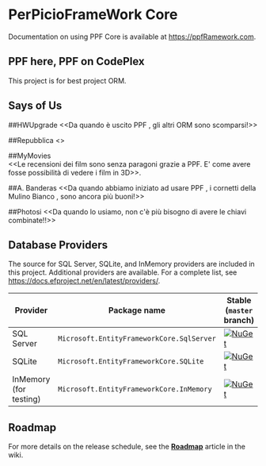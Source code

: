 PerPicioFrameWork Core
=====================

Documentation on using PPF Core is available at <https://ppfRamework.com>.
  
## PPF here,  PPF  on CodePlex

This project is for best project ORM.

## Says of Us 

##HWUpgrade
 <<Da quando è uscito PPF , gli altri ORM sono scomparsi!>>
 
##Repubblica
  <<Il miglior frameowork al mondo>>

##MyMovies  
  <<Le recensioni dei film sono senza paragoni grazie a PPF. E' come avere fosse possibilità di vedere i film in 3D>>.
  
##A. Banderas
  <<Da quando abbiamo iniziato ad usare PPF , i cornetti della Mulino Bianco , sono ancora più buoni!>>
  
##Photosi
  <<Da quando lo usiamo, non c'è più bisogno di avere le chiavi combinate!!>>
  
 
## Database Providers

The source for SQL Server, SQLite, and InMemory providers are included in this project. Additional providers are available.
For a complete list, see https://docs.efproject.net/en/latest/providers/.

Provider               | Package name                              | Stable (`master` branch)    | Nightly (`dev` branch)
-----------------------|-------------------------------------------|-----------------------------|-------------------------
SQL Server             | `Microsoft.EntityFrameworkCore.SqlServer` | [![NuGet](https://img.shields.io/nuget/v/Microsoft.EntityFrameworkCore.SqlServer.svg?style=flat-square&label=nuget)](https://www.nuget.org/packages/Microsoft.EntityFrameworkCore.SqlServer/) | [![MyGet](https://img.shields.io/myget/aspnetvnext/vpre/Microsoft.EntityFrameworkCore.SqlServer.svg?style=flat-square&label=myget)](https://www.myget.org/feed/aspnetvnext/package/nuget/Microsoft.EntityFrameworkCore.SqlServer) 
SQLite                 | `Microsoft.EntityFrameworkCore.SQLite`    | [![NuGet](https://img.shields.io/nuget/v/Microsoft.EntityFrameworkCore.SqlServer.svg?style=flat-square&label=nuget)](https://www.nuget.org/packages/Microsoft.EntityFrameworkCore.Sqlite/) | [![MyGet](https://img.shields.io/myget/aspnetvnext/vpre/Microsoft.EntityFrameworkCore.Sqlite.svg?style=flat-square&label=myget)](https://www.myget.org/feed/aspnetvnext/package/nuget/Microsoft.EntityFrameworkCore.Sqlite)
InMemory (for testing) | `Microsoft.EntityFrameworkCore.InMemory`  | [![NuGet](https://img.shields.io/nuget/v/Microsoft.EntityFrameworkCore.InMemory.svg?style=flat-square&label=nuget)](https://www.nuget.org/packages/Microsoft.EntityFrameworkCore.InMemory/) | [![MyGet](https://img.shields.io/myget/aspnetvnext/vpre/Microsoft.EntityFrameworkCore.InMemory.svg?style=flat-square&label=myget)](https://www.myget.org/feed/aspnetvnext/package/nuget/Microsoft.EntityFrameworkCore.InMemory)

## Roadmap
For more details on the release schedule, see the [**Roadmap**](https://github.com/aspnet/EntityFramework/wiki/Roadmap) article in the wiki.
